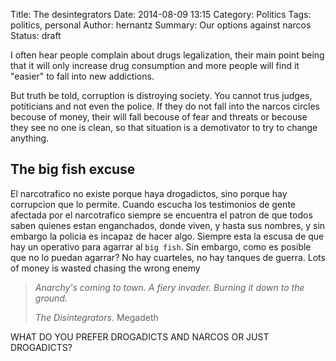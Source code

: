 Title: The desintegrators
Date: 2014-08-09 13:15
Category: Politics
Tags: politics, personal
Author: hernantz 
Summary: Our options against narcos
Status: draft

I often hear people complain about drugs legalization, their main point being
that it will only increase drug consumption and more people will find it "easier"
to fall into new addictions.

But truth be told, corruption is distroying society. You cannot trus judges, potiticians and not even the police.
If they do not fall into the narcos circles becouse of money, their will fall becouse of fear
and threats or becouse they see no one is clean, so that situation is a demotivator to try to change
anything.

## The big fish excuse
El narcotrafico no existe porque haya drogadictos, sino porque hay corrupcion que lo permite. 
Cuando escucha los testimonios de gente afectada por el narcotrafico siempre se encuentra el patron de que 
todos saben quienes estan enganchados, donde viven, y hasta sus nombres, y sin embargo la policia es incapaz
de hacer algo. Siempre esta la escusa de que hay un operativo para agarrar al `big fish`. Sin embargo, como es
posible que no lo puedan agarrar? No hay cuarteles, no hay tanques de guerra.
Lots of money is wasted chasing the wrong enemy

> *Anarchy's coming to town. A fiery invader. Burning it down to the ground.*
>
> *The Disintegrators*. Megadeth

WHAT DO YOU PREFER DROGADICTS AND NARCOS OR JUST DROGADICTS?
